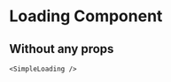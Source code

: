 <script setup lang="ts">
import {SimpleLoading} from 'simple-daisy-vue'
</script>

# Loading Component

## Without any props

<SimpleLoading/>

```vue
<SimpleLoading />
```
